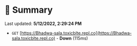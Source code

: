 # 📖 Summary
Last updated: **5/12/2022, 2:29:24 PM**

- `GET` [https://Bhadwa-sala.toxicblte.repl.co](https://Bhadwa-sala.toxicblte.repl.co) - **Down** (115ms)
